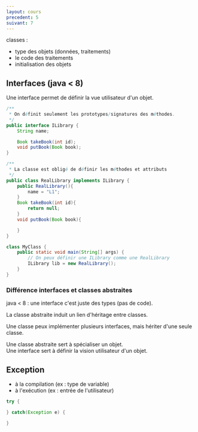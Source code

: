 ```yaml
---
layout: cours
precedent: 5
suivant: 7
---
```


classes :
- type des objets (données, traitements)
- le code des traitements
- initialisation des objets

## Interfaces (java < 8)

Une interface permet de définir la vue utilisateur d'un objet.

```java
/**
 * On définit seulement les prototypes/signatures des méthodes.
 */
public interface ILibrary {
	String name;

	Book takeBook(int id);
	void putBook(Book book);
}

/**
 * La classe est obligé de définir les méthodes et attributs
 */
public class RealLibrary implements ILibrary {
	public RealLibrary(){
		name = "L1";
	}
	Book takeBook(int id){
		return null;
	}
	void putBook(Book book){

	}
}

class MyClass {
	public static void main(String[] args) {
		// On peux définir une ILibrary comme une RealLibrary
		ILibrary lib = new RealLibrary();
	}
}
```

### Différence interfaces et classes abstraites

java < 8 : une interface c'est juste des types (pas de code).

La classe abstraite induit un lien d'héritage entre classes.

Une classe peux implémenter plusieurs interfaces, mais hériter d'une seule classe.

Une classe abstraite sert à spécialiser un objet.  
Une interface sert à définir la vision utilisateur d'un objet.

## Exception

- à la compilation (ex : type de variable)
- à l'exécution (ex : entrée de l'utilisateur)

```java
try {

} catch(Exception e) {

}
```
